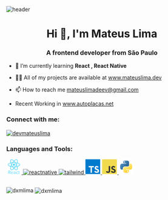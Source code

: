 ![header](https://capsule-render.vercel.app/api?type=wave&color=auto&height=300&section=header&text=capsule%20render&fontSize=90)
<h1 align="center">Hi 👋, I'm Mateus Lima</h1>
<h3 align="center">A frontend developer from São Paulo</h3>

- 🌱 I’m currently learning **React , React Native**

- 👨‍💻 All of my projects are available at www.mateuslima.dev

- 📫 How to reach me mateuslimadeev@gmail.com

- Recent Working in  www.autoplacas.net


<h3 align="left">Connect with me:</h3>

<p align="left">
<a href="https://linkedin.com/in/devmateuslima" target="blank"><img align="center" src="https://raw.githubusercontent.com/rahuldkjain/github-profile-readme-generator/master/src/images/icons/Social/linked-in-alt.svg" alt="devmateuslima" height="30" width="40" /></a>
</p>

<h3 align="left" padding="2px">Languages and Tools:</h3>
<a href="https://reactjs.org/" target="_blank" rel="noreferrer"> <img src="https://raw.githubusercontent.com/devicons/devicon/master/icons/react/react-original-wordmark.svg" alt="react" width="40" height="40"/> </a>
<a href="https://reactnative.dev/" target="_blank" rel="noreferrer"> <img src="https://reactnative.dev/img/header_logo.svg" alt="reactnative" width="40" height="40"/> </a> <a href="https://tailwindcss.com/" target="_blank" rel="noreferrer"> <img src="https://www.vectorlogo.zone/logos/tailwindcss/tailwindcss-icon.svg" alt="tailwind" width="40" height="40"/> </a> <a href="https://www.typescriptlang.org/" target="_blank" rel="noreferrer"> <img src="https://raw.githubusercontent.com/devicons/devicon/master/icons/typescript/typescript-original.svg" alt="typescript" width="40" height="40"/> </a> 
<a href="https://developer.mozilla.org/en-US/docs/Web/JavaScript" target="_blank" rel="noreferrer"> <img src="https://raw.githubusercontent.com/devicons/devicon/master/icons/javascript/javascript-original.svg" alt="javascript" width="40" height="40"/> </a> 
<a href="https://www.python.org" target="_blank" rel="noreferrer"> <img src="https://raw.githubusercontent.com/devicons/devicon/master/icons/python/python-original.svg" alt="python" width="40" height="40"/> </a><br> </br>



<p><img align="left" src="https://github-readme-stats.vercel.app/api/top-langs?username=dxmlima&theme=chartreuse-dark&show_icons=true&locale=en&layout=compact" alt="dxmlima" /></p>

<p>&nbsp;<img align="center" src="https://github-readme-stats.vercel.app/api?username=dxmlima&theme=chartreuse-dark&show_icons=true&locale=en" alt="dxmlima" /></p>


